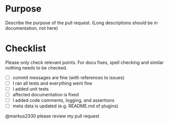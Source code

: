 # Purpose

Describe the purpose of the pull request.
(Long descriptions should be in documentation, not here)

# Checklist

Please only check relevant points.
For docu fixes, spell checking and similar nothing
needs to be checked.

- [ ] commit messages are fine (with references to issues)
- [ ] I ran all tests and everything went fine
- [ ] I added unit tests
- [ ] affected documentation is fixed
- [ ] I added code comments, logging, and assertions
- [ ] meta data is updated (e.g. README.md of plugins)

@markus2330 please review my pull request

